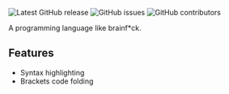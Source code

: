 ![Latest GitHub release](https://img.shields.io/github/release/shuzaei/brainfunc?style=for-the-badge)
![GitHub issues](https://img.shields.io/github/issues/shuzaei/brainfunc?style=for-the-badge)
![GitHub contributors](https://img.shields.io/github/contributors/shuzaei/brainfunc?style=for-the-badge)

A programming language like brainf*ck.

## Features

- Syntax highlighting
- Brackets code folding